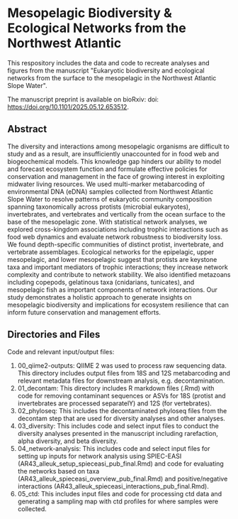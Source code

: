 # Mesopelagic Biodiversity & Ecological Networks from the Northwest Atlantic

This respository includes the data and code to recreate analyses and figures from the manuscript "Eukaryotic biodiversity and ecological networks from the surface to the mesopelagic in the Northwest Atlantic Slope Water". 

The manuscript preprint is available on bioRxiv: doi: https://doi.org/10.1101/2025.05.12.653512.

## Abstract

The diversity and interactions among mesopelagic organisms are difficult to study and as a result, are insufficiently unaccounted for in food web and biogeochemical models. This knowledge gap hinders our ability to model and forecast ecosystem function and formulate effective policies for conservation and management in the face of growing interest in exploiting midwater living resources. We used multi-marker metabarcoding of environmental DNA (eDNA) samples collected from Northwest Atlantic Slope Water to resolve patterns of eukaryotic community composition spanning taxonomically across protists (microbial eukaryotes), invertebrates, and vertebrates and vertically from the ocean surface to the base of the mesopelagic zone. With statistical network analyses, we explored cross-kingdom associations including trophic interactions such as food web dynamics and evaluate network robustness to biodiversity loss. We found depth-specific communities of distinct protist, invertebrate, and vertebrate assemblages. Ecological networks for the epipelagic, upper mesopelagic, and lower mesopelagic suggest that protists are keystone taxa and important mediators of trophic interactions; they increase network complexity and contribute to network stability. We also identified metazoans including copepods, gelatinous taxa (cnidarians, tunicates), and mesopelagic fish as important components of network interactions. Our study demonstrates a holistic approach to generate insights on mesopelagic biodiversity and implications for ecosystem resilience that can inform future conservation and management efforts.

## Directories and Files

Code and relevant input/output files: 

1. 00_qiime2-outputs: QIIME 2 was used to process raw sequencing data. This directory includes output files from 18S and 12S metabarcoding and relevant metadata files for downstream analysis, e.g. decontamination. 
2. 01_decontam: This directory includes R markdown files (.Rmd) with code for removing contaminant sequences or ASVs for 18S (protist and invertebrates are processed separatelY) and 12S (for vertebrates).
3. 02_phyloseq: This includes the decontaminated phyloseq files from the decontam step that are used for diversity analyses and other analyses. 
4. 03_diversity: This includes code and select input files to conduct the diversity analyses presented in the manuscript including rarefaction, alpha diversity, and beta diversity. 
5. 04_network-analysis: This includes code and select input files for setting up inputs for network analysis using SPIEC-EASI (AR43_alleuk_setup_spieceasi_pub_final.Rmd) and code for evaluating the networks based on taxa (AR43_alleuk_spieceasi_overview_pub_final.Rmd) and positive/negative interactions (AR43_alleuk_spieceasi_interactions_pub_final.Rmd). 
6. 05_ctd: This includes input files and code for processing ctd data and generating a sampling map with ctd profiles for where samples were collected.
